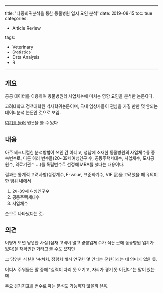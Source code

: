 ﻿---
 
title: "다중회귀분석을 통한 동물병원 입지 요인 분석"
date: 2019-08-15
toc: true
categories:

  - Article Review

tags:

  - Veterinary
  - Statistics
  - Data Analysis
  - R

---

## 개요

공공 데이터를 이용하여 동물병원의 사업체수에 미치는 영향 요인을 분석한 논문이다.

고려대학교 정책대학원 석사학위논문이며, 국내 임상가들이 관심을 가질 만한 몇 안되는 데이터분석 논문인 것으로 보임.

[여기를 눌러](http://www.riss.kr/search/download/FullTextDownload.do?control_no=244437e0132fb71dffe0bdc3ef48d419&p_mat_type=be54d9b8bc7cdb09&p_submat_type=f1a8c7a1de0e08b8&fulltext_kind=a8cb3aaead67ab5b&t_gubun=&convertFlag=&naverYN=&outLink=&searchGubun=true&colName=bib_t&DDODFlag=&loginFlag=1&url_type=&query=%EC%88%98%EC%9D%98%EB%A3%8C&nationalLibraryLocalBibno=) 원문을 볼 수 있다

## 내용

아주 테크니컬한 분석방법이 쓰인 건 아니고, 성남에 소재한 동물병원의 사업체수를 종속변수로, 다른 여러 변수들(20~39세여성인구
수, 공동주택세대수, 사업체수, 도시공원수, 의료기관수 ...)를 독립변수로 선정해 MRA를 했다는 내용이다.

결과는 통계적 고려사항(결정계수, F-value, 표준화계수, VIF 등)을 고려했을 때 유의미한 범위 내에서

 1) 20-39세 여성인구수
 2) 공동주택세대수
 3) 사업체수

순으로 나타났다는 것. 

## 의견

어떻게 보면 당연한 사실 (잠재 고객이 많고 경쟁업체 수가 적은 곳에 동물병원 입지가 있다)을 재확인한 거라고 볼 수도 있지만

그 당연한 사실을 '수치화, 정량화'해서 연구한 몇 안되는 문헌이라는 데 의미가 있을 듯.

어디서 주워들은 말 중에 "실력이 자리 못 이기고, 자리가 경기 못 이긴다"는 말이 있는데

주요 경기지표를 변수로 하는 분석도 가능하지 않을까 싶음.


